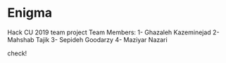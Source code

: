 # Enigma
Hack CU 2019 team project
Team Members:
1- Ghazaleh Kazeminejad
2- Mahshab Tajik
3- Sepideh Goodarzy
4- Maziyar Nazari

check!
